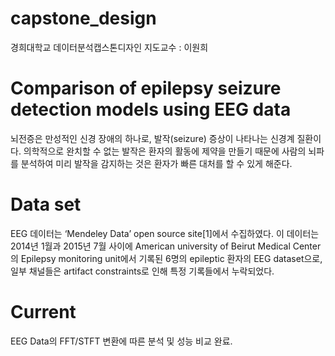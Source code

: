 # capstone_design
경희대학교 데이터분석캡스톤디자인
지도교수 : 이원희

# Comparison of epilepsy seizure detection models using EEG data
뇌전증은 만성적인 신경 장애의 하나로, 발작(seizure) 증상이 나타나는 신경계 질환이다. 의학적으로 완치할 수 없는 발작은 환자의 활동에 제약을 만들기 때문에 사람의 뇌파를 분석하여 미리 발작을 감지하는 것은 환자가 빠른 대처를 할 수 있게 해준다.

# Data set
EEG 데이터는 ‘Mendeley Data’ open source site[1]에서 수집하였다. 이 데이터는 2014년 1월과 2015년 7월 사이에 American university of Beirut Medical Center의 Epilepsy monitoring unit에서 기록된 6명의 epileptic 환자의 EEG dataset으로, 일부 채널들은 artifact constraints로 인해 특정 기록들에서 누락되었다.

# Current
EEG Data의 FFT/STFT 변환에 따른 분석 및 성능 비교 완료. 
